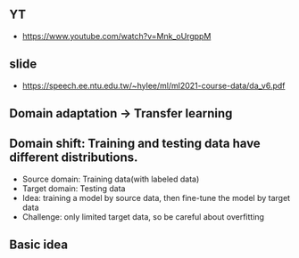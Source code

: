 ## YT  
  * https://www.youtube.com/watch?v=Mnk_oUrgppM  

## slide  
  * https://speech.ee.ntu.edu.tw/~hylee/ml/ml2021-course-data/da_v6.pdf  

## Domain adaptation -> Transfer learning  
## Domain shift: Training and testing data have different distributions.  

  * Source domain: Training data(with labeled data)  
  * Target domain: Testing data  
  * Idea: training a model by source data, then fine-tune the model by target data  
  * Challenge: only limited target data, so be careful about overfitting  

## Basic idea  
